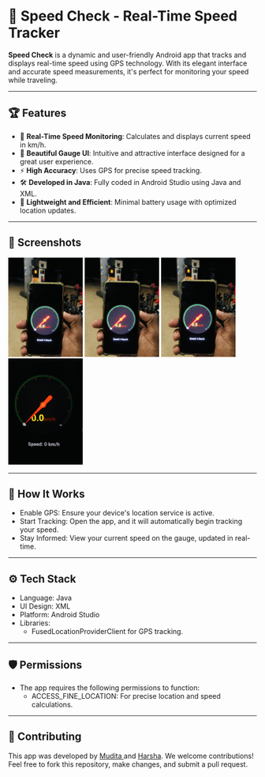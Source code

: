 # 🚗 Speed Check - Real-Time Speed Tracker

**Speed Check** is a dynamic and user-friendly Android app that tracks and displays real-time speed using GPS technology. With its elegant interface and accurate speed measurements, it's perfect for monitoring your speed while traveling.

---

## 🏆 Features
- 📍 **Real-Time Speed Monitoring**: Calculates and displays current speed in km/h.
- 🌟 **Beautiful Gauge UI**: Intuitive and attractive interface designed for a great user experience.
- ⚡ **High Accuracy**: Uses GPS for precise speed tracking.
- 🛠️ **Developed in Java**: Fully coded in Android Studio using Java and XML.
- 🚀 **Lightweight and Efficient**: Minimal battery usage with optimized location updates.

---

## 📸 Screenshots
<img src="screenshot/1.JPG" width="30%"> <img src="screenshot/2.JPG" width="30%"> <img src="screenshot/3.JPG" width="30%"> <img src="screenshot/4.JPG" width="30%">

---

## 🚀 How It Works
- Enable GPS: Ensure your device's location service is active.
- Start Tracking: Open the app, and it will automatically begin tracking your speed.
- Stay Informed: View your current speed on the gauge, updated in real-time.

---

## ⚙️ Tech Stack
- Language: Java
- UI Design: XML
- Platform: Android Studio
- Libraries:
  - FusedLocationProviderClient for GPS tracking.

---

## 🛡️ Permissions
- The app requires the following permissions to function:
  - ACCESS_FINE_LOCATION: For precise location and speed calculations.
 
---

## 🤝 Contributing
This app was developed by <a href="https://www.linkedin.com/in/mudithasasanka7/"> Mudita </a> and <a href="https://www.linkedin.com/in/harsha-hewa-maddumage-52520a1ba/">Harsha</a>. We welcome contributions! Feel free to fork this repository, make changes, and submit a pull request.

